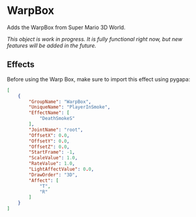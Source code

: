 # WarpBox

Adds the WarpBox from Super Mario 3D World.

*This object is work in progress. It is fully functional right now, but new features will be added in the future.*

## Effects
Before using the Warp Box, make sure to import this effect using pygapa:
```json
[
    {
        "GroupName": "WarpBox",
        "UniqueName": "PlayerInSmoke",
        "EffectName": [
            "DeathSmokeS"
        ],
        "JointName": "root",
        "OffsetX": 0.0,
        "OffsetY": 0.0,
        "OffsetZ": 0.0,
        "StartFrame": -1,
        "ScaleValue": 1.0,
        "RateValue": 1.0,
        "LightAffectValue": 0.0,
        "DrawOrder": "3D",
        "Affect": [
            "T",
            "R"
        ]
    }
]
```